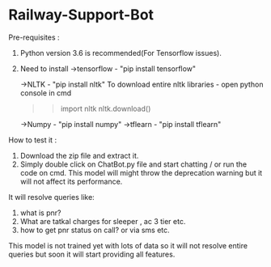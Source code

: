 # Railway-Support-Bot
Pre-requisites :
1. Python version 3.6 is recommended(For Tensorflow issues).

2. Need to install 
      ->tensorflow - "pip install tensorflow"
      
      ->NLTK - "pip install nltk"
      To download entire nltk libraries - open python console in cmd
      >>import nltk
      >>nltk.download()
      
      ->Numpy - "pip install numpy"
      ->tflearn - "pip install tflearn"
      
How to test it :
1. Download the zip file and extract it.
2. Simply double click on ChatBot.py file and start chatting / or run the code on cmd.
This model will might throw the deprecation warning but it will not affect its performance.

It will resolve queries like:
1. what is pnr?
2. What are tatkal charges for sleeper , ac 3 tier etc.
3. how to get pnr status on call? or via sms etc.

This model is not trained yet with lots of data so it will not resolve entire queries but soon it will start providing all features.
